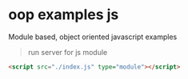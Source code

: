 # oop examples js
Module based, object oriented javascript examples

> run server for js module 

```html
<script src="./index.js" type="module"></script>
```
